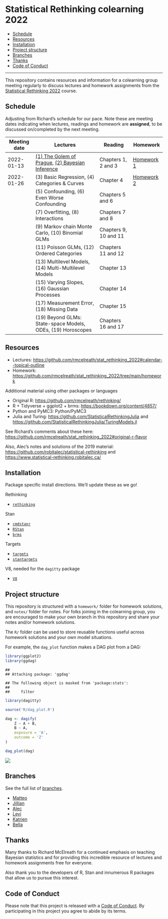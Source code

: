 Statistical Rethinking colearning 2022
================

-   [Schedule](#schedule)
-   [Resources](#resources)
-   [Installation](#installation)
-   [Project structure](#project-structure)
-   [Branches](#branches)
-   [Thanks](#thanks)
-   [Code of Conduct](#code-of-conduct)

------------------------------------------------------------------------

This repository contains resources and information for a colearning
group meeting regularly to discuss lectures and homework assignments
from the [Statistical Rethinking
2022](https://github.com/rmcelreath/stat_rethinking_2022) course.

## Schedule

Adjusting from Richard’s schedule for our pace. Note these are meeting
dates indicating when lectures, readings and homework are **assigned**,
to be discussed on/completed by the next meeting.

| Meeting date | Lectures                                                                                                                                                                       | Reading               | Homework                                                                                       |
|--------------|--------------------------------------------------------------------------------------------------------------------------------------------------------------------------------|-----------------------|------------------------------------------------------------------------------------------------|
| 2022-01-13   | [(1) The Golem of Prague](https://youtu.be/cclUd_HoRlo), [(2) Bayesian Inference](https://www.youtube.com/watch?v=guTdrfycW2Q&list=PLDcUM9US4XdMROZ57-OIRtIK0aOynbgZN&index=2) | Chapters 1, 2 and 3   | [Homework 1](https://github.com/rmcelreath/stat_rethinking_2022/blob/main/homework/week01.pdf) |
| 2022-01-26   | \(3\) Basic Regression, (4) Categories & Curves                                                                                                                                | Chapter 4             | [Homework 2](https://github.com/rmcelreath/stat_rethinking_2022/blob/main/homework/week02.pdf) |
|              | \(5\) Confounding, (6) Even Worse Confounding                                                                                                                                  | Chapters 5 and 6      |                                                                                                |
|              | \(7\) Overfitting, (8) Interactions                                                                                                                                            | Chapters 7 and 8      |                                                                                                |
|              | \(9\) Markov chain Monte Carlo, (10) Binomial GLMs                                                                                                                             | Chapters 9, 10 and 11 |                                                                                                |
|              | \(11\) Poisson GLMs, (12) Ordered Categories                                                                                                                                   | Chapters 11 and 12    |                                                                                                |
|              | \(13\) Multilevel Models, (14) Multi-Multilevel Models                                                                                                                         | Chapter 13            |                                                                                                |
|              | \(15\) Varying Slopes, (16) Gaussian Processes                                                                                                                                 | Chapter 14            |                                                                                                |
|              | \(17\) Measurement Error, (18) Missing Data                                                                                                                                    | Chapter 15            |                                                                                                |
|              | \(19\) Beyond GLMs: State-space Models, ODEs, (19) Horoscopes                                                                                                                  | Chapters 16 and 17    |                                                                                                |

## Resources

-   Lectures:
    <https://github.com/rmcelreath/stat_rethinking_2022#calendar--topical-outline>
-   Homework:
    <https://github.com/rmcelreath/stat_rethinking_2022/tree/main/homework>

Additional material using other packages or languages

-   Original R: <https://github.com/rmcelreath/rethinking/>
-   R + Tidyverse + ggplot2 + brms: <https://bookdown.org/content/4857/>
-   Python and PyMC3: Python/PyMC3
-   Julia and Turing: <https://github.com/StatisticalRethinkingJulia>
    and <https://github.com/StatisticalRethinkingJulia/TuringModels.jl>

See Richard’s comments about these here:
<https://github.com/rmcelreath/stat_rethinking_2022#original-r-flavor>

Also, Alec’s notes and solutions of the 2019 material:
<https://github.com/robitalec/statistical-rethinking> and
<https://www.statistical-rethinking.robitalec.ca/>

## Installation

Package specific install directions. We’ll update these as we go!

Rethinking

-   [`rethinking`](https://github.com/rmcelreath/rethinking#installation)

Stan

-   [`cmdstanr`](https://mc-stan.org/cmdstanr/articles/cmdstanr.html)
-   [`RStan`](https://github.com/stan-dev/rstan/wiki/RStan-Getting-Started)
-   [`brms`](r/brms/#how-do-i-install-brms)

Targets

-   [`targets`](https://github.com/ropensci/targets/#installation)
-   [`stantargets`](https://github.com/ropensci/stantargets/#installation)

V8, needed for the `dagitty` package

-   [`V8`](https://github.com/jeroen/v8#installation)

## Project structure

This repository is structured with a `homework/` folder for homework
solutions, and `notes/` folder for notes. For folks joining in the
colearning group, you are encouraged to make your own branch in this
repository and share your notes and/or homework solutions.

The `R/` folder can be used to store reusable functions useful across
homework solutions and your own model situations.

For example, the `dag_plot` function makes a DAG plot from a DAG:

``` r
library(ggplot2)
library(ggdag)
```

    ## 
    ## Attaching package: 'ggdag'

    ## The following object is masked from 'package:stats':
    ## 
    ##     filter

``` r
library(dagitty)

source('R/dag_plot.R')

dag <- dagify(
    Z ~ A + B,
    B ~ A,
    exposure = 'A',
    outcome = 'Z'
)

dag_plot(dag)
```

![](graphics/readme_dag-1.png)<!-- -->

## Branches

See the full list of
[branches](https://github.com/robitalec/statistical-rethinking-colearning-2022/branches).

-   [Matteo](https://github.com/robitalec/statistical-rethinking-colearning-2022/tree/matteo)
-   [Jillian](https://github.com/robitalec/statistical-rethinking-colearning-2022/tree/jillian)
-   [Alec](https://github.com/robitalec/statistical-rethinking-colearning-2022/tree/alec)
-   [Levi](https://github.com/robitalec/statistical-rethinking-colearning-2022/tree/levi)
-   [Katrien](https://github.com/robitalec/statistical-rethinking-colearning-2022/tree/katrien)
-   [Bella](https://github.com/robitalec/statistical-rethinking-colearning-2022/tree/bella)

## Thanks

Many thanks to Richard McElreath for a continued emphasis on teaching
Bayesian statistics and for providing this incredible resource of
lectures and homework assignments free for everyone.

Also thank you to the developers of R, Stan and innumerous R packages
that allow us to pursue this interest.

## Code of Conduct

Please note that this project is released with a [Code of
Conduct](CODE_OF_CONDUCT.md). By participating in this project you agree
to abide by its terms.
